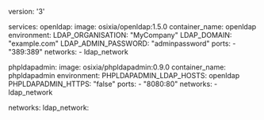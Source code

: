 version: '3'

services:
  openldap:
    image: osixia/openldap:1.5.0
    container_name: openldap
    environment:
      LDAP_ORGANISATION: "MyCompany"
      LDAP_DOMAIN: "example.com"
      LDAP_ADMIN_PASSWORD: "adminpassword"
    ports:
      - "389:389"
    networks:
      - ldap_network

  phpldapadmin:
    image: osixia/phpldapadmin:0.9.0
    container_name: phpldapadmin
    environment:
      PHPLDAPADMIN_LDAP_HOSTS: openldap
      PHPLDAPADMIN_HTTPS: "false"
    ports:
      - "8080:80"
    networks:
      - ldap_network

networks:
  ldap_network:
